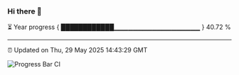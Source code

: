 ### Hi there 👋

⏳ Year progress { ████████████▁▁▁▁▁▁▁▁▁▁▁▁▁▁▁▁▁▁ } 40.72 %

---

⏰ Updated on Thu, 29 May 2025 14:43:29 GMT

![Progress Bar CI](https://github.com/IshwaranRudhara/GIT-ACTION/workflows/Progress%20Bar%20CI/badge.svg)
